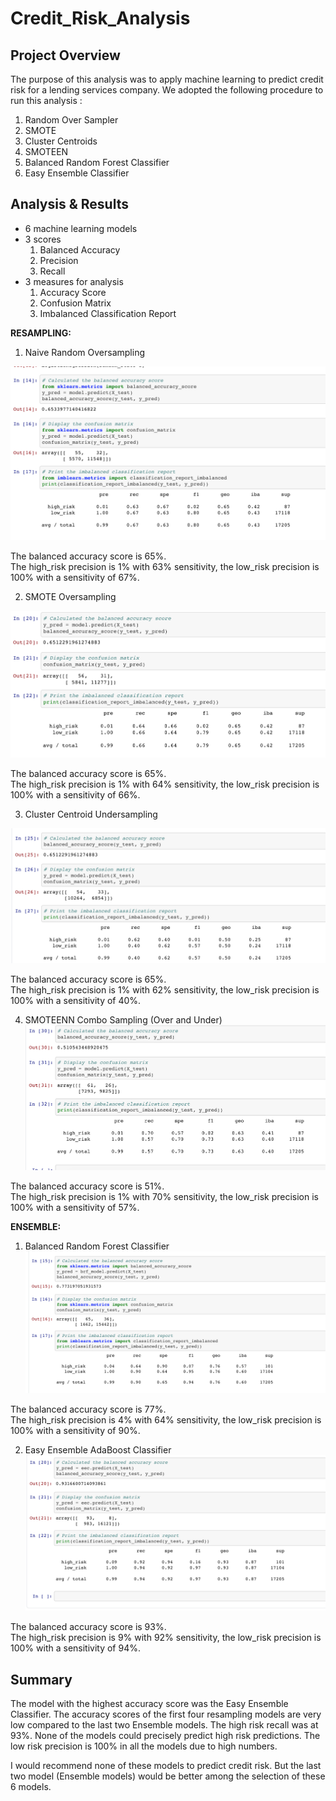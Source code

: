 # Credit_Risk_Analysis

## Project Overview

The purpose of this analysis was to apply machine learning to predict credit risk for a lending services company. We adopted the following procedure to run this analysis : 


1. Random Over Sampler 
2. SMOTE 
3. Cluster Centroids 
4. SMOTEEN
5. Balanced Random Forest Classifier
6. Easy Ensemble Classifier



## Analysis & Results

- 6 machine learning models
- 3 scores
  1. Balanced Accuracy
  2. Precision
  3. Recall
- 3 measures for analysis
  1. Accuracy Score
  2. Confusion Matrix
  3. Imbalanced Classification Report

**RESAMPLING:**

1. Naive Random Oversampling

![naive](Resources/naive.png)

The balanced accuracy score is 65%.<br>The high_risk precision is 1% with 63% sensitivity, the low_risk precision is 100% with a sensitivity of 67%. 

2. SMOTE Oversampling

![SMOTE](Resources/SMOTE.png)

The balanced accuracy score is 65%.<br>The high_risk precision is 1% with 64% sensitivity, the low_risk precision is 100% with a sensitivity of 66%. 

3. Cluster Centroid Undersampling

![cluster](Resources/undersampling.png)

The balanced accuracy score is 65%.<br>The high_risk precision is 1% with 62% sensitivity, the low_risk precision is 100% with a sensitivity of 40%. 

4. SMOTEENN Combo Sampling (Over and Under)
![SMOTEENN](Resources/SMOTEENN.png)

The balanced accuracy score is 51%.<br>The high_risk precision is 1% with 70% sensitivity, the low_risk precision is 100% with a sensitivity of 57%. 

**ENSEMBLE:**

1. Balanced Random Forest Classifier
![random forest](Resources/randomforest.png)

The balanced accuracy score is 77%.<br>The high_risk precision is 4% with 64% sensitivity, the low_risk precision is 100% with a sensitivity of 90%. 

2. Easy Ensemble AdaBoost Classifier
![AdaBoost](Resources/AdaBoost.png)

The balanced accuracy score is 93%.<br>The high_risk precision is 9% with 92% sensitivity, the low_risk precision is 100% with a sensitivity of 94%. 

## Summary

The model with the highest accuracy score was the Easy Ensemble Classifier. 
The accuracy scores of the first four resampling models are very low compared to the last two Ensemble models.
The high risk recall was at 93%. 
None of the models could precisely predict high risk predictions.
The low risk precision is 100% in all the models due to high numbers.

I would recommend none of these models to predict credit risk. But the last two model (Ensemble models) would be better among the selection of these 6 models.